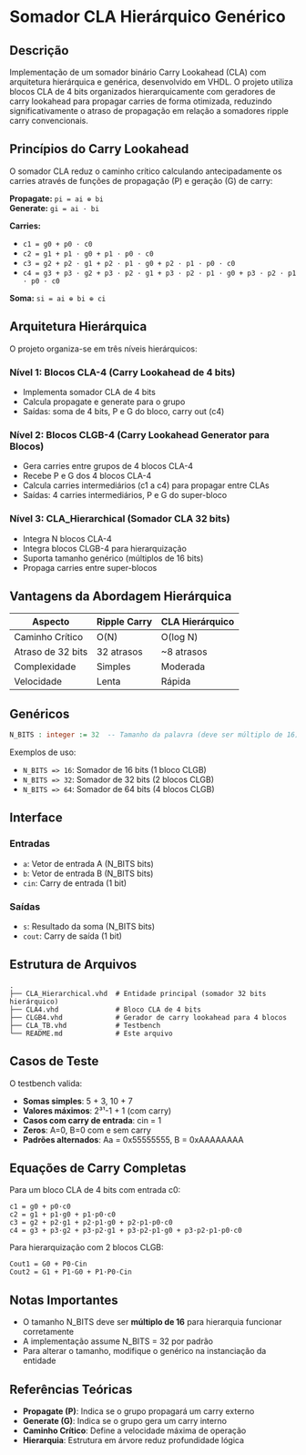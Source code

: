 # Somador CLA Hierárquico Genérico

## Descrição

Implementação de um somador binário Carry Lookahead (CLA) com arquitetura hierárquica e genérica, desenvolvido em VHDL. O projeto utiliza blocos CLA de 4 bits organizados hierarquicamente com geradores de carry lookahead para propagar carries de forma otimizada, reduzindo significativamente o atraso de propagação em relação a somadores ripple carry convencionais.

## Princípios do Carry Lookahead

O somador CLA reduz o caminho crítico calculando antecipadamente os carries através de funções de propagação (P) e geração (G) de carry:

**Propagate:** `pi = ai ⊕ bi`  
**Generate:** `gi = ai · bi`

**Carries:** 
- `c1 = g0 + p0 · c0`
- `c2 = g1 + p1 · g0 + p1 · p0 · c0`
- `c3 = g2 + p2 · g1 + p2 · p1 · g0 + p2 · p1 · p0 · c0`
- `c4 = g3 + p3 · g2 + p3 · p2 · g1 + p3 · p2 · p1 · g0 + p3 · p2 · p1 · p0 · c0`

**Soma:** `si = ai ⊕ bi ⊕ ci`

## Arquitetura Hierárquica

O projeto organiza-se em três níveis hierárquicos:

### Nível 1: Blocos CLA-4 (Carry Lookahead de 4 bits)
- Implementa somador CLA de 4 bits
- Calcula propagate e generate para o grupo
- Saídas: soma de 4 bits, P e G do bloco, carry out (c4)

### Nível 2: Blocos CLGB-4 (Carry Lookahead Generator para Blocos)
- Gera carries entre grupos de 4 blocos CLA-4
- Recebe P e G dos 4 blocos CLA-4
- Calcula carries intermediários (c1 a c4) para propagar entre CLAs
- Saídas: 4 carries intermediários, P e G do super-bloco

### Nível 3: CLA_Hierarchical (Somador CLA 32 bits)
- Integra N blocos CLA-4
- Integra blocos CLGB-4 para hierarquização
- Suporta tamanho genérico (múltiplos de 16 bits)
- Propaga carries entre super-blocos

## Vantagens da Abordagem Hierárquica

| Aspecto | Ripple Carry | CLA Hierárquico |
|--------|--------------|-----------------|
| Caminho Crítico | O(N) | O(log N) |
| Atraso de 32 bits | 32 atrasos | ~8 atrasos |
| Complexidade | Simples | Moderada |
| Velocidade | Lenta | Rápida |

## Genéricos

```vhdl
N_BITS : integer := 32  -- Tamanho da palavra (deve ser múltiplo de 16)
```

Exemplos de uso:
- `N_BITS => 16`: Somador de 16 bits (1 bloco CLGB)
- `N_BITS => 32`: Somador de 32 bits (2 blocos CLGB)
- `N_BITS => 64`: Somador de 64 bits (4 blocos CLGB)

## Interface

### Entradas
- `a`: Vetor de entrada A (N_BITS bits)
- `b`: Vetor de entrada B (N_BITS bits)
- `cin`: Carry de entrada (1 bit)

### Saídas
- `s`: Resultado da soma (N_BITS bits)
- `cout`: Carry de saída (1 bit)

## Estrutura de Arquivos

```
.
├── CLA_Hierarchical.vhd  # Entidade principal (somador 32 bits hierárquico)
├── CLA4.vhd              # Bloco CLA de 4 bits
├── CLGB4.vhd             # Gerador de carry lookahead para 4 blocos
├── CLA_TB.vhd            # Testbench
└── README.md             # Este arquivo
```

## Casos de Teste

O testbench valida:

- **Somas simples**: 5 + 3, 10 + 7
- **Valores máximos**: 2³¹-1 + 1 (com carry)
- **Casos com carry de entrada**: cin = 1
- **Zeros**: A=0, B=0 com e sem carry
- **Padrões alternados**: Aa = 0x55555555, B = 0xAAAAAAAA

## Equações de Carry Completas

Para um bloco CLA de 4 bits com entrada c0:

```
c1 = g0 + p0·c0
c2 = g1 + p1·g0 + p1·p0·c0
c3 = g2 + p2·g1 + p2·p1·g0 + p2·p1·p0·c0
c4 = g3 + p3·g2 + p3·p2·g1 + p3·p2·p1·g0 + p3·p2·p1·p0·c0
```

Para hierarquização com 2 blocos CLGB:

```
Cout1 = G0 + P0·Cin
Cout2 = G1 + P1·G0 + P1·P0·Cin
```

## Notas Importantes

- O tamanho N_BITS deve ser **múltiplo de 16** para hierarquia funcionar corretamente
- A implementação assume N_BITS = 32 por padrão
- Para alterar o tamanho, modifique o genérico na instanciação da entidade

## Referências Teóricas

- **Propagate (P)**: Indica se o grupo propagará um carry externo
- **Generate (G)**: Indica se o grupo gera um carry interno
- **Caminho Crítico**: Define a velocidade máxima de operação
- **Hierarquia**: Estrutura em árvore reduz profundidade lógica
